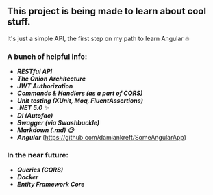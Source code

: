 This project is being made to learn about cool stuff.
---------------------------------------------------------------------------------------
It's just a simple API, the first step on my path to learn Angular :fire:


### A bunch of helpful info:<br/>
 - ***RESTful API***
 - ***The Onion Architecture***
 - ***JWT Authorization***
 - ***Commands & Handlers (as a part of CQRS)***
 - ***Unit testing (XUnit, Moq, FluentAssertions)***
 - ***.NET 5.0*** ✨
 - ***DI (Autofac)*** 
 - ***Swagger (via Swashbuckle)***
 - ***Markdown (.md) :wink:***
 - ***Angular*** (https://github.com/damiankreft/SomeAngularApp)
 
 ### In the near future:
 - ***Queries (CQRS)***
 - ***Docker***
 - ***Entity Framework Core***
